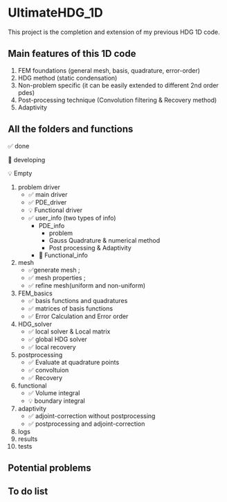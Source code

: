 # UltimateHDG_1D

This project is the completion and extension of my previous HDG 1D code.

## Main features of this 1D code

1. FEM foundations (general mesh, basis, quadrature, error-order)
2. HDG method (static condensation)
2. Non-problem specific (it can be easily extended to different 2nd order pdes)
3. Post-processing technique (Convolution filtering & Recovery method)
4. Adaptivity



## All the folders and functions
:white_check_mark: done

:wrench: developing

:bulb: Empty
1. problem driver
    * :white_check_mark: main driver
    * :white_check_mark: PDE_driver
    * :bulb: Functional driver
    * :white_check_mark: user_info (two types of info)  
      * PDE_info
        * problem
        * Gauss Quadrature & numerical method
        * Post processing & Adaptivity
      * :wrench: Functional_info
2. mesh
    * :white_check_mark:generate mesh  ;
    * :white_check_mark: mesh properties ;
    * :white_check_mark: refine mesh(uniform and non-uniform)
3. FEM_basics
    * :white_check_mark: basis functions and quadratures
    * :white_check_mark: matrices of basis functions
    * :white_check_mark: Error Calculation and Error order
4. HDG_solver
    * :white_check_mark: local solver & Local matrix
    * :white_check_mark: global HDG solver
    * :white_check_mark: local recovery
5. postprocessing
    * :white_check_mark: Evaluate at quadrature points
    * :white_check_mark: convoltuion
    * :white_check_mark: Recovery
6. functional
    * :white_check_mark: Volume integral
    * :bulb: boundary integral
7. adaptivity
    * :white_check_mark: adjoint-correction without postprocessing
    * :white_check_mark: postprocessing and adjoint-correction
8. logs
9. results
10. tests


## Potential problems



## To do list
